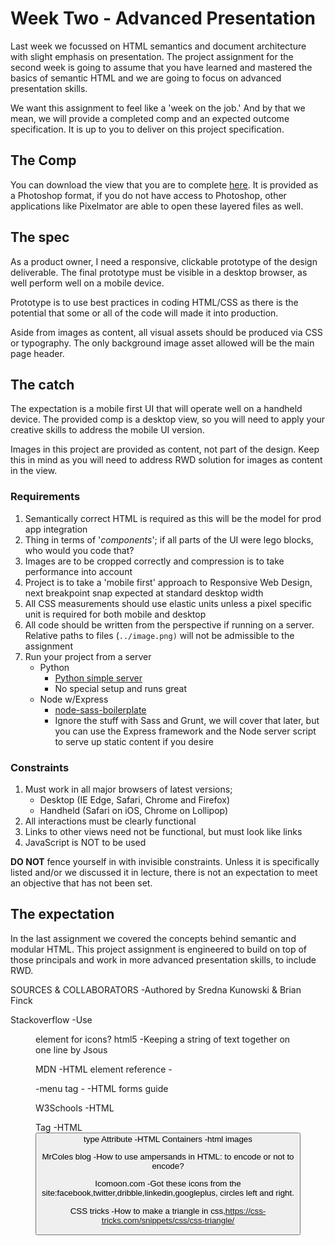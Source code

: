# Week Two - Advanced Presentation

Last week we focussed on HTML semantics and document architecture with slight emphasis on presentation. The project assignment for the second week is going to assume that you have learned and mastered the basics of semantic HTML and we are going to focus on advanced presentation skills. 

We want this assignment to feel like a 'week on the job.' And by that we mean, we will provide a completed comp and an expected outcome specification. It is up to you to deliver on this project specification.

## The Comp

You can download the view that you are to complete [here](https://dl.dropboxusercontent.com/u/5658310/cf-project-2/the-comp.psd). It is provided as a Photoshop format, if you do not have access to Photoshop, other applications like Pixelmator are able to open these layered files as well.


## The spec

As a product owner, I need a responsive, clickable prototype of the design deliverable. The final prototype must be visible in a desktop browser, as well perform well on a mobile device. 

Prototype is to use best practices in coding HTML/CSS as there is the potential that some or all of the code will made it into production. 

Aside from images as content, all visual assets should be produced via CSS or typography. The only background image asset allowed will be the main page header. 

## The catch

The expectation is a mobile first UI that will operate well on a handheld device. The provided comp is a desktop view, so you will need to apply your creative skills to address the mobile UI version. 

Images in this project are provided as content, not part of the design. Keep this in mind as you will need to address RWD solution for images as content in the view. 

### Requirements 

1. Semantically correct HTML is required as this will be the model for prod app integration
1. Thing in terms of '*components*'; if all parts of the UI were lego blocks, who would you code that?
1. Images are to be cropped correctly and compression is to take performance into account
1. Project is to take a 'mobile first' approach to Responsive Web Design, next breakpoint snap expected at standard desktop width
1. All CSS measurements should use elastic units unless a pixel specific unit is required for both mobile and desktop
1. All code should be written from the perspective if running on a server. Relative paths to files (`../image.png)` will not be admissible to the assignment
1. Run your project from a server
	* Python
		* [Python simple server](http://www.anotheruiguy.com/ux-design-dev/_book/learning-computers/pyserver.html)
		* No special setup and runs great
	* Node w/Express
		* [node-sass-boilerplate](https://github.com/anotheruiguy/node-sass-boilerplate)
		* Ignore the stuff with Sass and Grunt, we will cover that later, but you can use the Express framework and the Node server script to serve up static content if you desire

### Constraints 

1. Must work in all major browsers of latest versions;
	* Desktop (IE Edge, Safari, Chrome and Firefox)
	* Handheld (Safari on iOS, Chrome on Lollipop)
1. All interactions must be clearly functional
1. Links to other views need not be functional, but must look like links
1. JavaScript is NOT to be used

__DO NOT__ fence yourself in with invisible constraints. Unless it is specifically listed and/or we discussed it in lecture, there is not an expectation to meet an objective that has not been set. 

## The expectation 

In the last assignment we covered the concepts behind semantic and modular HTML. This project assignment is engineered to build on top of those principals and work in more advanced presentation skills, to include RWD. 

SOURCES & COLLABORATORS
-Authored by Sredna Kunowski & Brian Finck

Stackoverflow
-Use <figure> element for icons? html5
-Keeping a string of text together on one line by Jsous

MDN
-HTML element reference
-<hgroup>
-menu tag
-<menuitem>
-HTML forms guide

W3Schools
-HTML <nav> Tag
-HTML <button> type Attribute
-HTML Containers
-html images

MrColes blog
-How to use ampersands in HTML: to encode or not to encode?

Icomoon.com
-Got these icons from the site:facebook,twitter,dribble,linkedin,googleplus, circles left and right.

CSS tricks
-How to make a triangle in css,https://css-tricks.com/snippets/css/css-triangle/



